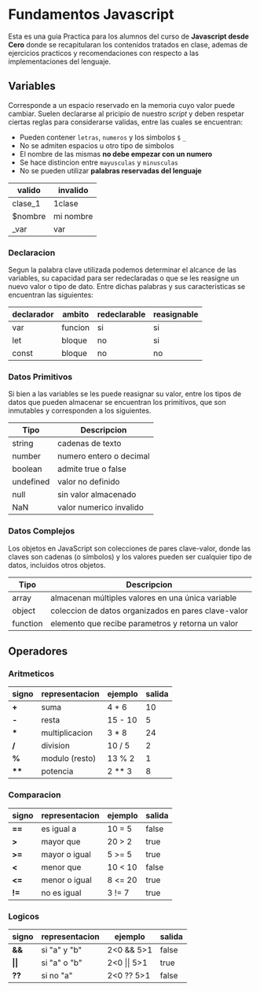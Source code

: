 # Fundamentos Javascript

Esta es una guia Practica para los alumnos del curso de __Javascript desde Cero__ donde se recapitularan los contenidos tratados en clase, ademas de ejercicios practicos y recomendaciones con respecto a las implementaciones del lenguaje.

## Variables

Corresponde a un espacio reservado en la memoria cuyo valor puede cambiar. Suelen declararse al pricipio de nuestro _script_ y deben respetar ciertas reglas para considerarse validas, entre las cuales se encuentran:

* Pueden contener `letras`, `numeros` y los simbolos `$` `_`
* No se admiten espacios u otro tipo de simbolos
* El nombre de las mismas __no debe empezar con un numero__
* Se hace distincion entre `mayusculas` y `minusculas`
* No se pueden utilizar __palabras reservadas del lenguaje__

| valido | invalido |
|--------|--------|
| clase_1 | 1clase |
| $nombre | mi nombre |
| _var | var |

### Declaracion

Segun la palabra clave utilizada podemos determinar el alcance de las variables, su capacidad para ser redeclaradas o que se les reasigne un nuevo valor o tipo de dato. Entre dichas palabras y sus caracteristicas se encuentran las siguientes:

|declarador|ambito|redeclarable|reasignable|
|--|--|--|--|
|var|funcion|si|si
|let|bloque|no|si
|const|bloque|no|no

### Datos Primitivos

Si bien a las variables se les puede reasignar su valor, entre los tipos de datos que pueden almacenar se encuentran los primitivos, que son inmutables y corresponden a los siguientes.

| Tipo | Descripcion |
|--|--|
| string | cadenas de texto |
| number | numero entero o decimal |
| boolean | admite true o false |
| undefined | valor no definido |
| null | sin valor almacenado |
| NaN | valor numerico invalido |

### Datos Complejos

Los objetos en JavaScript son colecciones de pares clave-valor, donde las claves son cadenas (o símbolos) y los valores pueden ser cualquier tipo de datos, incluidos otros objetos.

| Tipo | Descripcion |
|--|--|
| array | almacenan múltiples valores en una única variable |
| object | coleccion de datos organizados en pares clave-valor |
| function | elemento que recibe parametros y retorna un valor |

## Operadores

### Aritmeticos

| signo | representacion| ejemplo | salida |
|-------|---------------|---------|--------|
| __+__	|suma           | 4 + 6   | 10
| __-__	|resta          | 15 - 10 | 5
| __*__	|multiplicacion |  3 * 8  | 24
| __/__	|division       |  10 / 5 | 2
| __%__	|modulo (resto) |  13 % 2 | 1
| __**__ | potencia      | 2 ** 3  | 8

### Comparacion

| signo   |representacion|ejemplo | salida |
|---------|--------------|--------|--------|
| __==__  |es igual a    | 10 = 5 | false
| __>__	  |mayor que     | 20 > 2 | true
| __>=__  |mayor o igual | 5 >= 5 | true
| __<__	  |menor que     | 10 < 10| false
| __<=__  |menor o igual | 8 <= 20| true
| __!=__  |no es igual   | 3 != 7 | true

### Logicos

| signo | representacion | ejemplo        | salida |
|-------|----------------|----------------|--------|
| __&&__	| si "a" y "b"   | 2<0 && 5>1     | false
| __\|\|__ 	| si "a" o "b"   | 2<0 \|\| 5>1     | true
| __??__	| si no "a" 	   | 2<0 ?? 5>1     | false